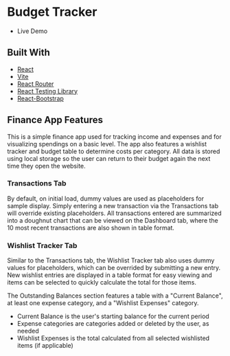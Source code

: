 # Budget Tracker

- Live Demo

## Built With

- [React](https://react.dev/)
- [Vite](https://vitejs.dev/)
- [React Router](https://reactrouter.com/en/6.17.0/start/tutorial)
- [React Testing Library](https://testing-library.com/)
- [React-Bootstrap](https://react-bootstrap.netlify.app/)

## Finance App Features

This is a simple finance app used for tracking income and expenses and for visualizing spendings on a basic level. The app also features a wishlist tracker and budget table to determine costs per category. All data is stored using local storage so the user can return to their budget again the next time they open the website.

### Transactions Tab

By default, on initial load, dummy values are used as placeholders for sample display. Simply entering a new transaction via the Transactions tab will override existing placeholders. All transactions entered are summarized into a doughnut chart that can be viewed on the Dashboard tab, where the 10 most recent transactions are also shown in table format.

### Wishlist Tracker Tab

Similar to the Transactions tab, the Wishlist Tracker tab also uses dummy values for placeholders, which can be overrided by submitting a new entry. New wishlist entries are displayed in a table format for easy viewing and items can be selected to quickly calculate the total for those items.

The Outstanding Balances section features a table with a "Current Balance", at least one expense category, and a "Wishlist Expenses" category.

- Current Balance is the user's starting balance for the current period
- Expense categories are categories added or deleted by the user, as needed
- Wishlist Expenses is the total calculated from all selected wishlisted items (if applicable)
